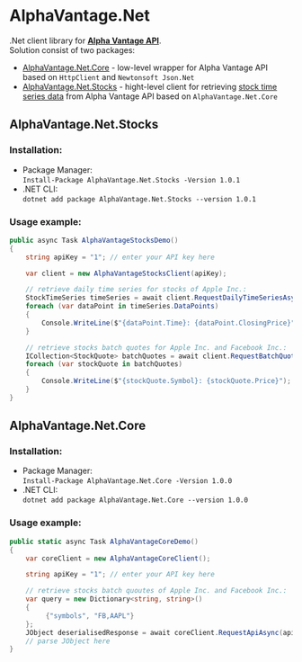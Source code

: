 # AlphaVantage.Net
.Net client library for [**Alpha Vantage API**](https://www.alphavantage.co/).  
Solution consist of two packages: 
- [AlphaVantage.Net.Core](AlphaVantage.Net/src/AlphaVantage.Net.Core) - low-level wrapper for Alpha Vantage API based on `HttpClient` and `Newtonsoft Json.Net`
- [AlphaVantage.Net.Stocks](AlphaVantage.Net/src/AlphaVantage.Net.Stocks) - hight-level client for retrieving [stock time series data](https://www.alphavantage.co/documentation/#time-series-data) from Alpha Vantage API based on `AlphaVantage.Net.Core`

## AlphaVantage.Net.Stocks
### Installation: 
- Package Manager:  
`Install-Package AlphaVantage.Net.Stocks -Version 1.0.1`  
- .NET CLI:  
`dotnet add package AlphaVantage.Net.Stocks --version 1.0.1`  
### Usage example: 
```csharp
public async Task AlphaVantageStocksDemo()
{
    string apiKey = "1"; // enter your API key here

    var client = new AlphaVantageStocksClient(apiKey);

    // retrieve daily time series for stocks of Apple Inc.:
    StockTimeSeries timeSeries = await client.RequestDailyTimeSeriesAsync("AAPL", TimeSeriesSize.Compact, adjusted: false);
    foreach (var dataPoint in timeSeries.DataPoints)
    {
        Console.WriteLine($"{dataPoint.Time}: {dataPoint.ClosingPrice}");
    }

    // retrieve stocks batch quotes for Apple Inc. and Facebook Inc.:
    ICollection<StockQuote> batchQuotes = await client.RequestBatchQuotesAsync(new[] {"AAPL", "FB"});
    foreach (var stockQuote in batchQuotes)
    {
        Console.WriteLine($"{stockQuote.Symbol}: {stockQuote.Price}");
    }
}
```

## AlphaVantage.Net.Core
### Installation: 
- Package Manager:  
`Install-Package AlphaVantage.Net.Core -Version 1.0.0`  
- .NET CLI:  
`dotnet add package AlphaVantage.Net.Core --version 1.0.0`  
### Usage example: 
```csharp
public static async Task AlphaVantageCoreDemo()
{
    var coreClient = new AlphaVantageCoreClient();

    string apiKey = "1"; // enter your API key here

    // retrieve stocks batch quoutes of Apple Inc. and Facebook Inc.:
    var query = new Dictionary<string, string>()
    {
         {"symbols", "FB,AAPL"}
    };
    JObject deserialisedResponse = await coreClient.RequestApiAsync(apiKey, ApiFunction.BATCH_STOCK_QUOTES, query);           
    // parse JObject here
}
```
